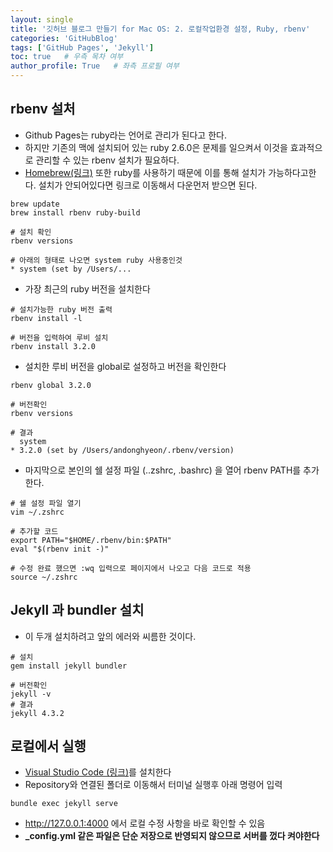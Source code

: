 ```yaml
---
layout: single
title: '깃허브 블로그 만들기 for Mac OS: 2. 로컬작업환경 설정, Ruby, rbenv'
categories: 'GitHubBlog'
tags: ['GitHub Pages', 'Jekyll']
toc: true   # 우측 목차 여부
author_profile: True   # 좌측 프로필 여부
---
```


## rbenv 설처 
- Github Pages는 ruby라는 언어로 관리가 된다고 한다.
- 하지만 기존의 맥에 설치되어 있는 ruby 2.6.0은 문제를 일으켜서 이것을 효과적으로 관리할 수 있는 rbenv 설치가 필요하다.
- [Homebrew(링크)](https://brew.sh/index_ko) 또한 ruby를 사용하기 때문에 이를 통해 설치가 가능하다고한다. 설치가 안되어있다면 링크로 이동해서 다운먼저 받으면 된다.

```
brew update
brew install rbenv ruby-build

# 설치 확인
rbenv versions

# 아래의 형태로 나오면 system ruby 사용중인것
* system (set by /Users/...
```

- 가장 최근의 ruby 버전을 설치한다

```
# 설치가능한 ruby 버전 출력
rbenv install -l

# 버전을 입력하여 루비 설치
rbenv install 3.2.0
```

- 설치한 루비 버전을 global로 설정하고 버전을 확인한다

```
rbenv global 3.2.0

# 버전확인
rbenv versions

# 결과
  system
* 3.2.0 (set by /Users/andonghyeon/.rbenv/version)
```

- 마지막으로 본인의 쉘 설정 파일 (..zshrc, .bashrc) 을 열어 rbenv PATH를 추가한다.

```
# 쉘 설정 파일 열기
vim ~/.zshrc

# 추가할 코드
export PATH="$HOME/.rbenv/bin:$PATH"
eval "$(rbenv init -)"

# 수정 완료 했으면 :wq 입력으로 페이지에서 나오고 다음 코드로 적용
source ~/.zshrc
```

## Jekyll 과 bundler 설치
- 이 두개 설치하려고 앞의 에러와 씨름한 것이다.

```
# 설치
gem install jekyll bundler

# 버전확인
jekyll -v
# 결과
jekyll 4.3.2
```

## 로컬에서 실행
- [Visual Studio Code (링크)](https://code.visualstudio.com)를 설치한다 
- Repository와 연결된 폴더로 이동해서 터미널 실행후 아래 명령어 입력
```
bundle exec jekyll serve
```
- http://127.0.0.1:4000 에서 로컬 수정 사항을 바로 확인할 수 있음
- **_config.yml 같은 파일은 단순 저장으로 반영되지 않으므로 서버를 껐다 켜야한다**

